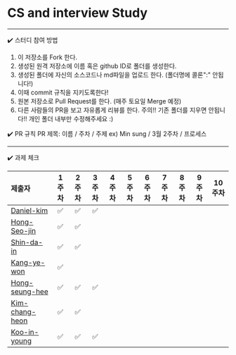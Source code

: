 # CS and interview Study

---
✔️ 스터디 참여 방법

1. 이 저장소를 Fork 한다.
2. 생성된 원격 저장소에 이름 혹은 github ID로 폴더를 생성한다.
3. 생성된 폴더에 자신의 소스코드나 md파일을 업로드 한다. (폴더명에 콜론":" 안됩니다!)
4. 이때 commit 규칙을 지키도록한다!
5. 원본 저장소로 Pull Request를 한다. (매주 토요일 Merge 예정)
6. 다른 사람들의 PR을 보고 자유롭게 리뷰를 한다.
주의!! 기존 폴더를 지우면 안됩니다!! 개인 폴더 내부만 수정해주세요 :)

✔️ PR 규칙
PR 제목: 이름 / 주차 / 주제
ex) Min sung / 3월 2주차 / 프로세스 

---


✔️ 과제 체크

| 제출자  | 1주차 | 2주차 | 3주차 | 4주차 | 5주차 | 6주차 | 7주차 | 8주차 | 9주차 | 10주차 |
| :--- | :---: | :---: | :---: | :---: | :---: | :---: | :---: | :---: | :---: | :---: |
| [Daniel-kim](https://github.com/Daniel-kim-junior) | ✅  | ✅ |  ✅  |  |  |  |  |  |  |  | 
| [Hong-Seo-jin](https://github.com/num1dev) | ✅  | ✅  |  |  |  |  |  |  |  |  | 
| [Shin-da-in](https://github.com/FunnyDain) | ✅ | ✅ |  |  |  |  |  |  |  |  | 
| [Kang-ye-won](https://github.com/yewonkang00) | ✅  |  |  |  |  |  |  |  |  |  | 
| [Hong-seung-hee](https://github.com/mowgood) | ✅  | ✅ | ✅ |  |  |  |  |  |  |  |
| [Kim-chang-heon](https://github.com/changheonkim) | ✅ | ✅ |  |  |  |  |  |  |  |  |
| [Koo-in-young](https://github.com/9noeyni9) | ✅ | ✅ | ✅  |  |  |  |  |  |  |  |





